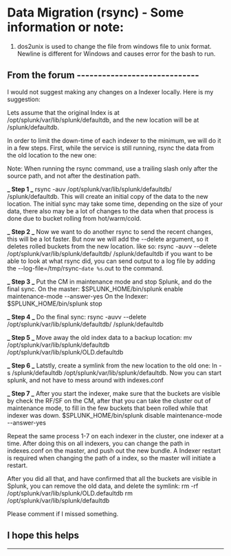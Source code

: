 # Data Migration (rsync) - Some information or note:

1. dos2unix is used to change the file from windows file to unix format. Newline is different for Windows and causes error for the bash to run.

## From the forum -----------------------------

I would not suggest making any changes on a Indexer locally. Here is my suggestion:

Lets assume that the original Index is at /opt/splunk/var/lib/splunk/defaultdb, and the new location will be at /splunk/defaultdb.

In order to limit the down-time of each indexer to the minimum, we will do it in a few steps. First, while the service is still running, rsync the data from the old location to the new one:

Note: When running the rsync command, use a trailing slash only after the source path, and not after the destination path.

**_ Step 1 _**
rsync -auv /opt/splunk/var/lib/splunk/defaultdb/ /splunk/defaultdb.
This will create an initial copy of the data to the new location. The initial sync may take some time, depending on the size of your data, there also may be a lot of changes to the data when that process is done due to bucket rolling from hot/warm/cold.

**_ Step 2 _**
Now we want to do another rsync to send the recent changes, this will be a lot faster. But now we will add the --delete argument, so it deletes rolled buckets from the new location. like so:
rsync -auvv --delete /opt/splunk/var/lib/splunk/defaultdb/ /splunk/defaultdb
if you want to be able to look at what rsync did, you can send output to a log file by adding the --log-file=/tmp/rsync-`date %s`.out to the command.

**_ Step 3 _**
Put the CM in maintenance mode and stop Splunk, and do the final sync.
On the master:
$SPLUNK_HOME/bin/splunk enable maintenance-mode --answer-yes
On the Indexer:
$SPLUNK_HOME/bin/splunk stop

**_ Step 4 _**
Do the final sync:
rsync -auvv --delete /opt/splunk/var/lib/splunk/defaultdb/ /splunk/defaultdb

**_ Step 5 _**
Move away the old index data to a backup location:
mv /opt/splunk/var/lib/splunk/defaultdb /opt/splunk/var/lib/splunk/OLD.defaultdb

**_ Step 6 _**
Latstly, create a symlink from the new location to the old one:
ln -s /splunk/defaultdb /opt/splunk/var/lib/splunk/defaultdb.
Now you can start splunk, and not have to mess around with indexes.conf

**_ Step 7 _**
After you start the indexer, make sure that the buckets are visible by check the RF/SF on the CM, after that you can take the cluster out of maintenance mode, to fill in the few buckets that been rolled while that indexer was down.
$SPLUNK_HOME/bin/splunk disable maintenance-mode --answer-yes

Repeat the same process 1-7 on each indexer in the cluster, one indexer at a time.
After doing this on all indexers, you can change the path in indexes.conf on the master, and push out the new bundle.
A Indexer restart is required when changing the path of a index, so the master will initiate a restart.

After you did all that, and have confirmed that all the buckets are visible in Splunk, you can remove the old data, and delete the symlink:
rm -rf /opt/splunk/var/lib/splunk/OLD.defaultdb
rm /opt/splunk/var/lib/splunk/defaultdb

Please comment if I missed something.

## I hope this helps

---
